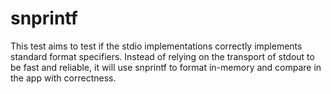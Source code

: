 # snprintf

This test aims to test if the stdio implementations correctly implements
standard format specifiers. Instead of relying on the transport of stdout to
be fast and reliable, it will use snprintf to format in-memory and compare
in the app with correctness.
